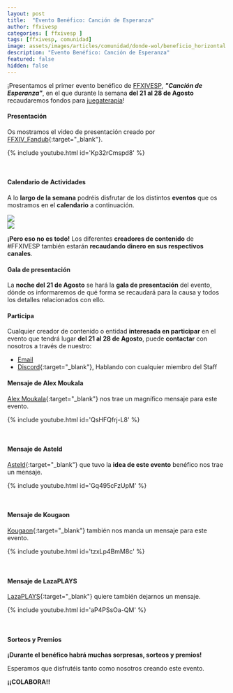 ```yaml
---
layout: post
title:  "Evento Benéfico: Canción de Esperanza"
author: ffxivesp
categories: [ ffxivesp ]
tags: [ffxivesp, comunidad]
image: assets/images/articles/comunidad/donde-wol/beneficio_horizontal.jpg
description: "Evento Benéfico: Canción de Esperanza"
featured: false
hidden: false
---
```


¡Presentamos el primer evento benéfico de <a href="https://twitter.com/FFXIVESP_" target="_blank">FFXIVESP</a>, ***"Canción de Esperanza"***, en el que durante la semana **del 21 al 28 de Agosto** recaudaremos fondos para <a href="https://www.juegaterapia.org" target="_blank">juegaterapia</a>!

#### Presentación

Os mostramos el video de presentación creado por [FFXIV_Fandub](https://twitter.com/FFXIV_Fandub){:target="_blank"}.

{% include youtube.html id='Kp32rCmspd8' %}

<br/>

<script src="https://cdnjs.cloudflare.com/ajax/libs/ekko-lightbox/5.3.0/ekko-lightbox.min.js" integrity="sha512-Y2IiVZeaBwXG1wSV7f13plqlmFOx8MdjuHyYFVoYzhyRr3nH/NMDjTBSswijzADdNzMyWNetbLMfOpIPl6Cv9g==" crossorigin="anonymous" referrerpolicy="no-referrer"></script>
<link rel="stylesheet" href="https://cdnjs.cloudflare.com/ajax/libs/ekko-lightbox/5.3.0/ekko-lightbox.css" integrity="sha512-Velp0ebMKjcd9RiCoaHhLXkR1sFoCCWXNp6w4zj1hfMifYB5441C+sKeBl/T/Ka6NjBiRfBBQRaQq65ekYz3UQ==" crossorigin="anonymous" referrerpolicy="no-referrer" />

#### Calendario de Actividades

A lo **largo de la semana** podréis disfrutar de los distintos **eventos** que os mostramos en el **calendario** a continuación.

<div class="container card">
    <div class="row">
        <div class="col-xl">
            <a href="{{ site.baseurl }}/assets/images/articles/comunidad/cancion-esperanza/eventos_1.jpg" data-toggle="lightbox"><img src="{{ site.baseurl }}/assets/images/articles/comunidad/cancion-esperanza/eventos_1.jpg"></a>
        </div>
        <div class="col-xl">
            <a href="{{ site.baseurl }}/assets/images/articles/comunidad/cancion-esperanza/eventos_2.jpg" data-toggle="lightbox"><img src="{{ site.baseurl }}/assets/images/articles/comunidad/cancion-esperanza/eventos_2.jpg"></a>
        </div>       
    </div>
</div>    

**¡Pero eso no es todo!** Los diferentes **creadores de contenido** de #FFXIVESP también estarán **recaudando dinero en sus respectivos canales**.

#### Gala de presentación

La **noche del 21 de Agosto** se hará la **gala de presentación** del evento, dónde os informaremos de qué forma se recaudará para la causa y todos los detalles relacionados con ello.


#### Participa

Cualquier creador de contenido o entidad **interesada en participar** en el evento que tendrá lugar **del 21 al 28 de Agosto**, puede **contactar** con nosotros a través de nuestro:

- [Email](mailto:ffxivbenefico@gmail.com)
- [Discord](https://discord.com/invite/ffxivesp){:target="_blank"}, Hablando con cualquier miembro del Staff

#### Mensaje de Alex Moukala

[Alex Moukala](https://twitter.com/alex_moukala){:target="_blank"} nos trae un magnífico mensaje para este evento.

{% include youtube.html id='QsHFQfrj-L8' %}

<br/>

#### Mensaje de Asteld

[Asteld](https://twitter.com/Asteld_){:target="_blank"} que tuvo la **idea de este evento** benéfico nos trae un mensaje.

{% include youtube.html id='Gq495cFzUpM' %}

<br/>

#### Mensaje de Kougaon

[Kougaon](https://twitter.com/Kougaon_){:target="_blank"} también nos manda un mensaje para este evento.

{% include youtube.html id='tzxLp4BmM8c' %}

<br/>

#### Mensaje de LazaPLAYS

[LazaPLAYS](https://twitter.com/LazaPLAYS){:target="_blank"} quiere también dejarnos un mensaje.

{% include youtube.html id='aP4PSsOa-QM' %}

<br/>

#### Sorteos y Premios

**¡Durante el benéfico habrá muchas sorpresas, sorteos y premios!**

Esperamos que disfrutéis tanto como nosotros creando este evento.

**¡¡COLABORA!!**

<script>
    $(document).on('click', '[data-toggle="lightbox"]', function(event) {
                event.preventDefault();
                $(this).ekkoLightbox();
            });
</script>